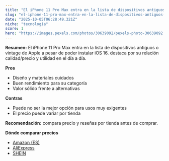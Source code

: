 ```yaml
---
title: "El iPhone 11 Pro Max entra en la lista de dispositivos antiguos o vintage de Apple a pesar de poder instalar iOS 16."
slug: "el-iphone-11-pro-max-entra-en-la-lista-de-dispositivos-antiguos-o-vintage-de-app"
date: "2025-10-05T06:28:49.321Z"
niche: "tecnologia"
score: 1
hero: "https://images.pexels.com/photos/30639092/pexels-photo-30639092.jpeg?auto=compress&cs=tinysrgb&fit=crop&h=627&w=1200&auto=compress&cs=tinysrgb&w=1200&h=675&fit=crop"
---
```


**Resumen:** El iPhone 11 Pro Max entra en la lista de dispositivos antiguos o vintage de Apple a pesar de poder instalar iOS 16. destaca por su relación calidad/precio y utilidad en el día a día.

**Pros**
- Diseño y materiales cuidados
- Buen rendimiento para su categoría
- Valor sólido frente a alternativas

**Contras**
- Puede no ser la mejor opción para usos muy exigentes
- El precio puede variar por tienda

**Recomendación:** compara precio y reseñas por tienda antes de comprar.

**Dónde comparar precios**
- [Amazon (ES)](https://www.amazon.es/s?k=El%20iPhone%2011%20Pro%20Max%20entra%20en%20la%20lista%20de%20dispositivos%20antiguos%20o%20vintage%20de%20Apple%20a%20pesar%20de%20poder%20instalar%20iOS%2016.&tag=teknovashop25-21)
- [AliExpress](https://www.aliexpress.com/wholesale?SearchText=El%20iPhone%2011%20Pro%20Max%20entra%20en%20la%20lista%20de%20dispositivos%20antiguos%20o%20vintage%20de%20Apple%20a%20pesar%20de%20poder%20instalar%20iOS%2016.)
- [SHEIN](https://www.shein.com/pdsearch/El%20iPhone%2011%20Pro%20Max%20entra%20en%20la%20lista%20de%20dispositivos%20antiguos%20o%20vintage%20de%20Apple%20a%20pesar%20de%20poder%20instalar%20iOS%2016.)